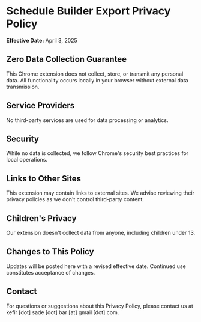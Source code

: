 # Schedule Builder Export Privacy Policy  
**Effective Date:** April 3, 2025  

## Zero Data Collection Guarantee  
This Chrome extension does not collect, store, or transmit any personal data. All functionality occurs locally in your browser without external data transmission.  

## Service Providers  
No third-party services are used for data processing or analytics.  

## Security  
While no data is collected, we follow Chrome's security best practices for local operations.  

## Links to Other Sites  
This extension may contain links to external sites. We advise reviewing their privacy policies as we don't control third-party content.  

## Children's Privacy  
Our extension doesn't collect data from anyone, including children under 13.  

## Changes to This Policy  
Updates will be posted here with a revised effective date. Continued use constitutes acceptance of changes.  

## Contact 
For questions or suggestions about this Privacy Policy, please contact us at kefir [dot] sade [dot] bar [at] gmail [dot] com.
